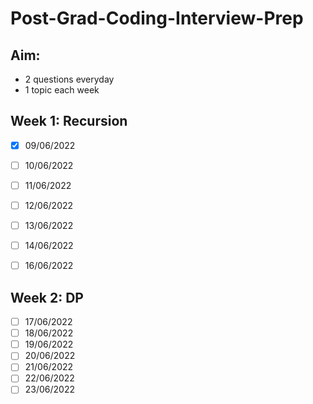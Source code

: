 # Post-Grad-Coding-Interview-Prep

## Aim: 
- 2 questions everyday
- 1 topic each week

## Week 1: Recursion
- [x] 09/06/2022
- [ ] 10/06/2022
- [ ] 11/06/2022
- [ ] 12/06/2022
- [ ] 13/06/2022
- [ ] 14/06/2022
- [ ] 16/06/2022


## Week 2: DP
- [ ] 17/06/2022
- [ ] 18/06/2022
- [ ] 19/06/2022
- [ ] 20/06/2022
- [ ] 21/06/2022
- [ ] 22/06/2022
- [ ] 23/06/2022
